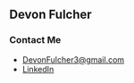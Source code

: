 ## Devon Fulcher

### Contact Me
* DevonFulcher3@gmail.com
* [LinkedIn](https://www.linkedin.com/in/devonfulcher/)
